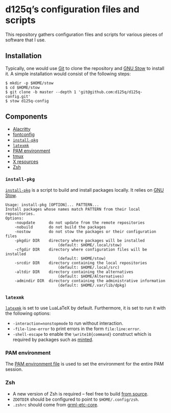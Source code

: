# d125q’s configuration files and scripts

This repository gathers configuration files and scripts for various pieces of
software that I use.

## Installation

Typically, one would use [Git][git-homepage] to clone the repository and [GNU
Stow][stow-homepage] to install it.  A simple installation would consist of the
following steps:

```console
$ mkdir -p $HOME/stow
$ cd $HOME/stow
$ git clone -b master --depth 1 'git@github.com:d125q/d125q-config.git'
$ stow d125q-config
```

## Components

- [Alacritty](.config/alacritty/alacritty.yml)
- [fontconfig](.config/fontconfig)
- [`install-pkg`](#install-pkg)
- [`latexmk`](#latexmk)
- [PAM environment](#pam-environment)
- [tmux](.tmux.conf)
- [X resources](.Xresources)
- [Zsh](#zsh)

### `install-pkg`

[`install-pkg`](.local/bin/install-pkg) is a script to build and install
packages locally.  It relies on [GNU Stow][stow-homepage].

```
Usage: install-pkg [OPTION]... PATTERN...
Install packages whose names match PATTERN from their local repositories.
Options:
    -noupdate      do not update from the remote repositories
    -nobuild       do not build the packages
    -nostow        do not stow the packages or their configuration files
    -pkgdir DIR    directory where packages will be installed
                       (default: $HOME/.local/stow)
    -cfgdir DIR    directory where configuration files will be installed
                       (default: $HOME/stow)
    -srcdir DIR    directory containing the local repositories
                       (default: $HOME/.local/src)
    -altdir DIR    directory containing the alternatives
                       (default: $HOME/Alternatives)
    -admindir DIR  directory containing the administrative information
                       (default: $HOME/.var/lib/dpkg)
```

### `latexmk`

[`latexmk`](.config/latexmk/latexmkrc) is set to use LuaLaTeX by default.
Furthermore, it is set to run it with the following options:

- `-interaction=nonstopmode` to run without interaction.
- `-file-line-error` to print errors in the form `file:line:error`.
- `-shell-escape` to enable the `\write18{command}` construct which is required
  by packages such as [minted](https://ctan.org/pkg/minted?lang=en).

### PAM environment

The [PAM environment file](.pam_environment) is used to set the environment for
the entire PAM session.

### Zsh

- A new version of Zsh is required – feel free to build [from source][zsh-repo].
- `ZDOTDIR` should be configured to point to `$HOME/.config/zsh`.
- `.zshrc` should come from [grml-etc-core][grml-etc-core-repo].


[git-homepage]: https://git-scm.com/ "Homepage of Git"
[grml-etc-core-repo]: https://github.com/grml/grml-etc-core "Git repository of grml-etc-core"
[gruvbox-repo]: https://github.com/briemens/gruvbox "Git repository of Gruvbox"
[stow-homepage]: https://www.gnu.org/software/stow/ "Homepage of GNU Stow"
[zsh-repo]: https://github.com/zsh-users/zsh "Git repository of Zsh"
